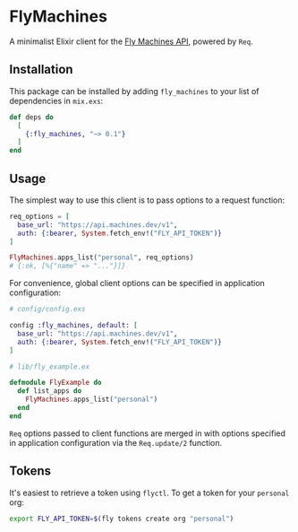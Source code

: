 # FlyMachines

A minimalist Elixir client for the
[Fly Machines API](https://docs.machines.dev/swagger/index.html), powered by `Req`.

## Installation

This package can be installed by adding `fly_machines` to your list of dependencies in `mix.exs`:

```elixir
def deps do
  [
    {:fly_machines, "~> 0.1"}
  ]
end
```

## Usage

The simplest way to use this client is to pass options to a request function:

```elixir
req_options = [
  base_url: "https://api.machines.dev/v1",
  auth: {:bearer, System.fetch_env!("FLY_API_TOKEN")}
]

FlyMachines.apps_list("personal", req_options)
# {:ok, [%{"name" => "..."}]}
```

For convenience, global client options can be specified in application
configuration:

```elixir
# config/config.exs

config :fly_machines, default: [
  base_url: "https://api.machines.dev/v1",
  auth: {:bearer, System.fetch_env!("FLY_API_TOKEN")}
]

# lib/fly_example.ex

defmodule FlyExample do
  def list_apps do
    FlyMachines.apps_list("personal")
  end
end
```

`Req` options passed to client functions are merged in with options specified in
application configuration via the `Req.update/2` function.

## Tokens

It's easiest to retrieve a token using `flyctl`. To get a token for
your `personal` org:

```bash
export FLY_API_TOKEN=$(fly tokens create org "personal")
```

